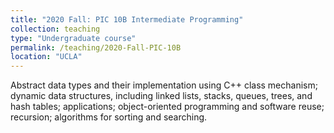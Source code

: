 ```yaml
---
title: "2020 Fall: PIC 10B Intermediate Programming"
collection: teaching
type: "Undergraduate course"
permalink: /teaching/2020-Fall-PIC-10B
location: "UCLA"
---
```

<!-- date: 2020-01-01 -->
<!-- venue: "University 1, Department" -->
Abstract data types and their implementation using C++ class mechanism; dynamic data structures, including linked lists, stacks, queues, trees, and hash tables; applications; object-oriented programming and software reuse; recursion; algorithms for sorting and searching.

<!-- Heading 1
======

Heading 2
======

Heading 3
====== -->
